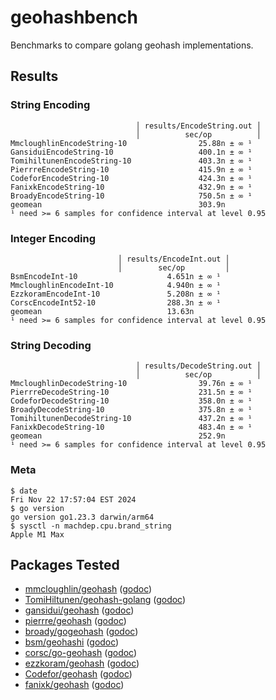 # geohashbench
Benchmarks to compare golang geohash implementations.

## Results

### String Encoding

```
                            │ results/EncodeString.out │
                            │          sec/op          │
MmcloughlinEncodeString-10                25.88n ± ∞ ¹
GansiduiEncodeString-10                   400.1n ± ∞ ¹
TomihiltunenEncodeString-10               403.3n ± ∞ ¹
PierrreEncodeString-10                    415.9n ± ∞ ¹
CodeforEncodeString-10                    424.3n ± ∞ ¹
FanixkEncodeString-10                     432.9n ± ∞ ¹
BroadyEncodeString-10                     750.5n ± ∞ ¹
geomean                                   303.9n
¹ need >= 6 samples for confidence interval at level 0.95

```

### Integer Encoding

```
                        │ results/EncodeInt.out │
                        │        sec/op         │
BsmEncodeInt-10                    4.651n ± ∞ ¹
MmcloughlinEncodeInt-10            4.940n ± ∞ ¹
EzzkoramEncodeInt-10               5.208n ± ∞ ¹
CorscEncodeInt52-10                288.3n ± ∞ ¹
geomean                            13.63n
¹ need >= 6 samples for confidence interval at level 0.95

```

### String Decoding

```
                            │ results/DecodeString.out │
                            │          sec/op          │
MmcloughlinDecodeString-10                39.76n ± ∞ ¹
PierrreDecodeString-10                    231.5n ± ∞ ¹
CodeforDecodeString-10                    358.0n ± ∞ ¹
BroadyDecodeString-10                     375.8n ± ∞ ¹
TomihiltunenDecodeString-10               437.2n ± ∞ ¹
FanixkDecodeString-10                     483.4n ± ∞ ¹
geomean                                   252.9n
¹ need >= 6 samples for confidence interval at level 0.95

```

### Meta

```
$ date
Fri Nov 22 17:57:04 EST 2024
$ go version
go version go1.23.3 darwin/arm64
$ sysctl -n machdep.cpu.brand_string
Apple M1 Max

```

## Packages Tested

* [mmcloughlin/geohash](https://github.com/mmcloughlin/geohash) ([godoc](https://godoc.org/github.com/mmcloughlin/geohash))
* [TomiHiltunen/geohash-golang](https://github.com/TomiHiltunen/geohash-golang) ([godoc](https://godoc.org/github.com/TomiHiltunen/geohash-golang))
* [gansidui/geohash](https://github.com/gansidui/geohash) ([godoc](https://godoc.org/github.com/gansidui/geohash))
* [pierrre/geohash](https://github.com/pierrre/geohash) ([godoc](https://godoc.org/github.com/pierrre/geohash))
* [broady/gogeohash](https://github.com/broady/gogeohash) ([godoc](https://godoc.org/github.com/broady/gogeohash))
* [bsm/geohashi](https://github.com/bsm/geohashi) ([godoc](https://godoc.org/github.com/bsm/geohashi))
* [corsc/go-geohash](https://github.com/corsc/go-geohash) ([godoc](https://godoc.org/github.com/corsc/go-geohash))
* [ezzkoram/geohash](https://github.com/ezzkoram/geohash) ([godoc](https://godoc.org/github.com/ezzkoram/geohash))
* [Codefor/geohash](https://github.com/Codefor/geohash) ([godoc](https://godoc.org/github.com/Codefor/geohash))
* [fanixk/geohash](https://github.com/fanixk/geohash) ([godoc](https://godoc.org/github.com/fanixk/geohash))
